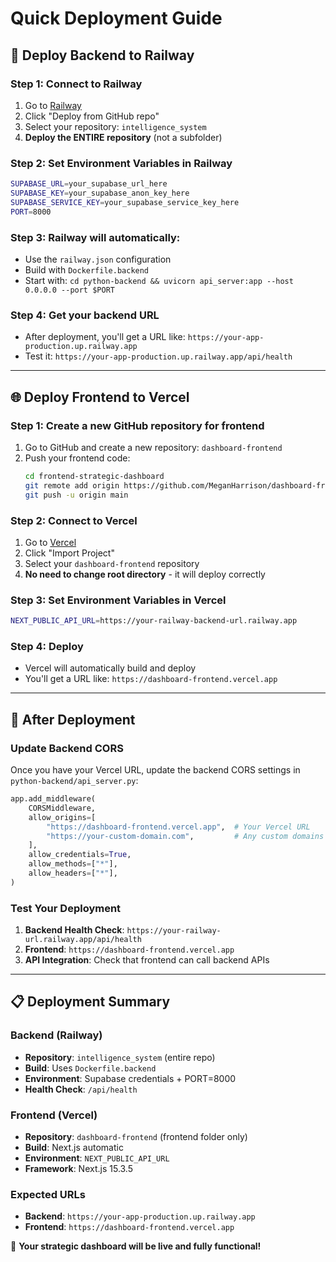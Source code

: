 # Quick Deployment Guide

## 🚀 **Deploy Backend to Railway**

### **Step 1: Connect to Railway**
1. Go to [Railway](https://railway.app)
2. Click "Deploy from GitHub repo"
3. Select your repository: `intelligence_system`
4. **Deploy the ENTIRE repository** (not a subfolder)

### **Step 2: Set Environment Variables in Railway**
```bash
SUPABASE_URL=your_supabase_url_here
SUPABASE_KEY=your_supabase_anon_key_here
SUPABASE_SERVICE_KEY=your_supabase_service_key_here
PORT=8000
```

### **Step 3: Railway will automatically:**
- Use the `railway.json` configuration
- Build with `Dockerfile.backend`
- Start with: `cd python-backend && uvicorn api_server:app --host 0.0.0.0 --port $PORT`

### **Step 4: Get your backend URL**
- After deployment, you'll get a URL like: `https://your-app-production.up.railway.app`
- Test it: `https://your-app-production.up.railway.app/api/health`

---

## 🌐 **Deploy Frontend to Vercel**

### **Step 1: Create a new GitHub repository for frontend**
1. Go to GitHub and create a new repository: `dashboard-frontend`
2. Push your frontend code:
   ```bash
   cd frontend-strategic-dashboard
   git remote add origin https://github.com/MeganHarrison/dashboard-frontend.git
   git push -u origin main
   ```

### **Step 2: Connect to Vercel**
1. Go to [Vercel](https://vercel.com)
2. Click "Import Project"
3. Select your `dashboard-frontend` repository
4. **No need to change root directory** - it will deploy correctly

### **Step 3: Set Environment Variables in Vercel**
```bash
NEXT_PUBLIC_API_URL=https://your-railway-backend-url.railway.app
```

### **Step 4: Deploy**
- Vercel will automatically build and deploy
- You'll get a URL like: `https://dashboard-frontend.vercel.app`

---

## 🔧 **After Deployment**

### **Update Backend CORS**
Once you have your Vercel URL, update the backend CORS settings in `python-backend/api_server.py`:
```python
app.add_middleware(
    CORSMiddleware,
    allow_origins=[
        "https://dashboard-frontend.vercel.app",  # Your Vercel URL
        "https://your-custom-domain.com",         # Any custom domains
    ],
    allow_credentials=True,
    allow_methods=["*"],
    allow_headers=["*"],
)
```

### **Test Your Deployment**
1. **Backend Health Check**: `https://your-railway-url.railway.app/api/health`
2. **Frontend**: `https://dashboard-frontend.vercel.app`
3. **API Integration**: Check that frontend can call backend APIs

---

## 📋 **Deployment Summary**

### **Backend (Railway)**
- **Repository**: `intelligence_system` (entire repo)
- **Build**: Uses `Dockerfile.backend`
- **Environment**: Supabase credentials + PORT=8000
- **Health Check**: `/api/health`

### **Frontend (Vercel)**
- **Repository**: `dashboard-frontend` (frontend folder only)
- **Build**: Next.js automatic
- **Environment**: `NEXT_PUBLIC_API_URL`
- **Framework**: Next.js 15.3.5

### **Expected URLs**
- **Backend**: `https://your-app-production.up.railway.app`
- **Frontend**: `https://dashboard-frontend.vercel.app`

🎉 **Your strategic dashboard will be live and fully functional!**